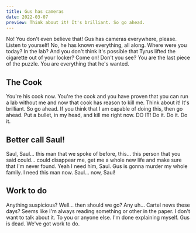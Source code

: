 ```yaml
---
title: Gus has cameras
date: 2022-03-07
preview: Think about it! It's brilliant. So go ahead.
---
```


No! You don't even believe that! Gus has cameras everywhere, please. Listen to yourself! No, he has known everything, all along. Where were you today? In the lab? And you don't think it's possible that Tyrus lifted the cigarette out of your locker? Come on! Don't you see? You are the last piece of the puzzle. You are everything that he's wanted. 

## The Cook
You're his cook now. You're the cook and you have proven that you can run a lab without me and now that cook has reason to kill me. Think about it! It's brilliant. So go ahead. If you think that I am capable of doing this, then go ahead. Put a bullet, in my head, and kill me right now. DO IT! Do it. Do it. Do it. 

## Better call Saul!
Saul, Saul... this man that we spoke of before, this... this person that you said could... could disappear me, get me a whole new life and make sure that I'm never found. Yeah I need him, Saul. Gus is gonna murder my whole family. I need this man now. Saul... now, Saul! 

## Work to do
Anything suspicious? Well... then should we go? Any uh... Cartel news these days? Seems like I'm always reading something or other in the paper. I don't want to talk about it. To you or anyone else. I'm done explaining myself. Gus is dead. We've got work to do. 





